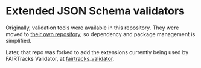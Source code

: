 # Extended JSON Schema validators

Originally, validation tools were available in this repository. They
were moved to [their own repository](//github.com/inab/extended-json-schema-validators/),
so dependency and package management is simplified.

Later, that repo was forked to add the extensions currently being used by FAIRTracks Validator, at [fairtracks_validator](//github.com/fairtracks/fairtracks_validator/).

